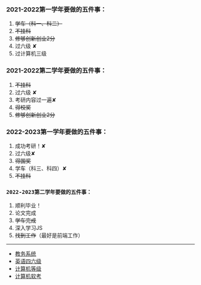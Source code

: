 ### 2021-2022第一学年要做的五件事：  
1. ~~学车（科一、科二）~~
2. ~~不挂科~~
3. ~~修够创新创业2分~~
4. 过六级  ✘
5. 过计算机三级

### 2021-2022第二学年要做的五件事：  
1. ~~不挂科~~
2. 过六级  ✘
3. 考研内容过一遍✘
4. ~~得校奖~~
5. ~~修够创新创业2分~~

### 2022-2023第一学年要做的五件事：
1. 成功考研！✘
2. 过六级✘
3. ~~得国奖~~
4. 学车（科三、科四）✘
5. ~~不挂科~~

### `2022-2023第二学年要做的五件事： `
1. 顺利毕业！
2. 论文完成
3. ~~学车完成~~
4. 深入学习JS
5. ~~找到工作~~（最好是前端工作）
 
* * *
- [教务系统](http://jwgl.shzu.edu.cn/)
- [英语四六级](https://cet-bm.neea.edu.cn/)
- [计算机等级](http://ncre.neea.edu.cn/)
- [计算机软考](https://www.ruankao.org.cn/)
